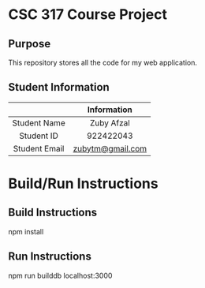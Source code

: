 # CSC 317 Course Project

## Purpose

This repository stores all the code for my web application.

## Student Information

|               | Information      |
|:-------------:|:----------------:|
| Student Name  | Zuby Afzal       |
| Student ID    | 922422043        |
| Student Email | zubytm@gmail.com |



# Build/Run Instructions

## Build Instructions
npm install

## Run Instructions
npm run builddb
localhost:3000
